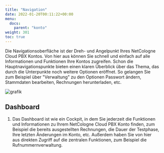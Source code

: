 ```yaml
---
title: "Navigation"
date: 2022-01-20T00:11:22+00:00
menu:
  docs:
    parent: "konto"
weight: 301
toc: true
---
```


Die Navigationsoberfläche ist der Dreh- und Angelpunkt Ihres NetCologne Cloud PBX Kontos. Von hier aus können Sie schnell und einfach auf alle Informationen und Funktionen Ihre Kontos zugreifen. Schon die Hauptnavigationspunkte bieten einen klaren Überblick über das Thema, das durch die Unterpunkte noch weitere Optionen eröffnet. So gelangen Sie zum Beispiel über "Verwaltung" zu den Optionen Passwort ändern, Stammdaten bearbeiten, Rechnungen herunterladen, etc.

![grafik](https://user-images.githubusercontent.com/20154956/150571930-28b85e0b-cd45-472c-85d7-e153aa115f0d.png)

## Dashboard
1. Das Dashboard ist wie ein Cockpit, in dem Sie jederzeit die Funktionen und Informationen zu Ihrem NetCologne Cloud PBX Konto finden, zum Beispiel die bereits ausgestellten Rechnungen, die Dauer der Testphase, Ihre letzten Änderungen im Konto, etc. Außerdem haben Sie von hier aus direkten Zugriff auf die zentralen Funktionen, zum Beispiel die Rufnummernverwaltung.
